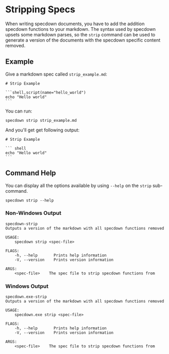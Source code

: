# Stripping Specs

When writing specdown documents, you have to add the addition specdown functions to your markdown.
The syntax used by specdown upsets some markdown parses, so the `strip` command can be used to generate a version of the documents with the specdown specific content removed.

## Example

Give a markdown spec called `strip_example.md`:

~~~markdown,file(path="strip_example.md")
# Strip Example

```shell,script(name="hello_world")
echo "Hello world"
```
~~~

You can run:

```shell, script(name="strip_example")
specdown strip strip_example.md
```

And you'll get get following output:

~~~markdown, verify(script_name="strip_example")
# Strip Example

``` shell
echo "Hello world"
```

~~~

## Command Help

You can display all the options available by using `--help` on the `strip` sub-command.

```shell,script(name="run_help")
specdown strip --help
```

### Non-Windows Output

```text,verify(script_name="run_help",target_os="!windows")
specdown-strip 
Outputs a version of the markdown with all specdown functions removed

USAGE:
    specdown strip <spec-file>

FLAGS:
    -h, --help       Prints help information
    -V, --version    Prints version information

ARGS:
    <spec-file>    The spec file to strip specdown functions from
```

### Windows Output

```text,verify(script_name="run_help",target_os="windows")
specdown.exe-strip 
Outputs a version of the markdown with all specdown functions removed

USAGE:
    specdown.exe strip <spec-file>

FLAGS:
    -h, --help       Prints help information
    -V, --version    Prints version information

ARGS:
    <spec-file>    The spec file to strip specdown functions from
```
